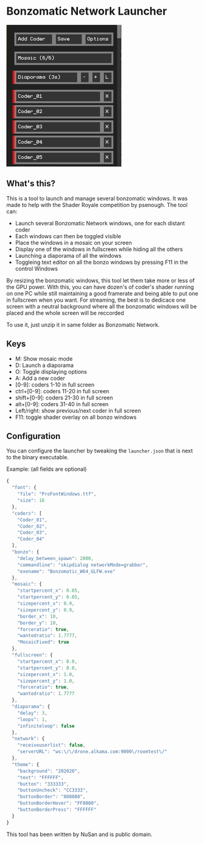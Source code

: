 # Bonzomatic Network Launcher
![Screenshot](BonzoControl.png)

## What's this?
This is a tool to launch and manage several bonzomatic windows.
It was made to help with the Shader Royale competition by psenough.
The tool can:
- Launch several Bonzomatic Network windows, one for each distant coder
- Each windows can then be toggled visible
- Place the windows in a mosaic on your screen
- Display one of the windows in fullscreen while hiding all the others
- Launching a diaporama of all the windows
- Toggleing text editor on all the bonzo windows by pressing F11 in the control Windows

By resizing the bonzomatic windows, this tool let them take more or less of the GPU power. With this, you can have dozen's of coder's shader running on one PC while still maintaining a good framerate and being able to put one in fullscreen when you want.
For streaming, the best is to dedicace one screen with a neutral background where all the bonzomatic windows will be placed and the whole screen will be reccorded

To use it, just unzip it in same folder as Bonzomatic Network.

## Keys
- M: Show mosaic mode
- D: Launch a diaporama
- O: Toggle displaying options
- A: Add a new coder
- [0-9]: coders 1-10 in full screen
- ctrl+[0-9]: coders 11-20 in full screen
- shift+[0-9]: coders 21-30 in full screen
- alt+[0-9]: coders 31-40 in full screen
- Left/right: show previous/next coder in full screen
- F11: toggle shader overlay on all bonzo windows

## Configuration
You can configure the launcher by tweaking the `launcher.json` that is next to the binary executable.

Example: (all fields are optional)
``` javascript
{
  "font": {
    "file": "ProFontWindows.ttf",
    "size": 16
  },
  "coders": [
    "Coder_01",
    "Coder_02",
    "Coder_03",
    "Coder_04"
  ],
  "bonzo": {
    "delay_between_spawn": 2000,
    "commandline": "skipdialog networkMode=grabber",
    "exename": "Bonzomatic_W64_GLFW.exe"
  },
  "mosaic": {
    "startpercent_x": 0.05,
    "startpercent_y": 0.05,
    "sizepercent_x": 0.9,
    "sizepercent_y": 0.9,
    "border_x": 10,
    "border_y": 10,
    "forceratio": true,
    "wantedratio": 1.7777,
    "MosaicFixed": true
  },
  "fullscreen": {
    "startpercent_x": 0.0,
    "startpercent_y": 0.0,
    "sizepercent_x": 1.0,
    "sizepercent_y": 1.0,
    "forceratio": true,
    "wantedratio": 1.7777
  },
  "diaporama": {
    "delay": 3,
    "loops": 1,
    "infiniteloop": false
  },
  "network": {
    "receiveuserlist": false,
    "serverURL": "ws:\/\/drone.alkama.com:9000\/roomtest\/" 
  },
  "theme": {
    "background": "202020",
    "text": "FFFFFF",
    "button": "333333",
    "buttonUncheck": "CC3333",
    "buttonBorder": "808080",
    "buttonBorderHover": "FF8080",
    "buttonBorderPress": "FFFFFF"
  }
}
```

This tool has been written by NuSan and is public domain.
